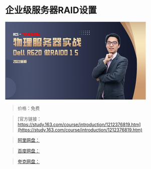 # 企业级服务器RAID设置

![img](../../../assets/study163/free/2175d2f844cb4d6cbfac36da7e3c1a91.png)

> 价格：免费

> [官方链接：https://study.163.com/course/introduction/1212376819.htm](https://study.163.com/course/introduction/1212376819.htm)

> [阿里网盘：]()

> [百度网盘：]()

> [夸克网盘：]()
